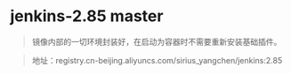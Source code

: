 # jenkins-2.85 master
> 镜像内部的一切环境封装好，在启动为容器时不需要重新安装基础插件。

> 地址：registry.cn-beijing.aliyuncs.com/sirius_yangchen/jenkins:2.85
